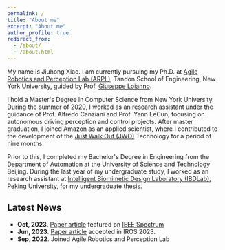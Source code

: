 ```yaml
---
permalink: /
title: "About me"
excerpt: "About me"
author_profile: true
redirect_from: 
  - /about/
  - /about.html
---
```

My name is Jiuhong Xiao. I am currently pursuing my Ph.D. at [Agile Robotics and Perception Lab (ARPL)](https://wp.nyu.edu/arpl/), Tandon School of Engineering, New York University, guided by Prof. [Giuseppe Loianno](https://engineering.nyu.edu/faculty/giuseppe-loianno). 

I hold a Master's Degree in Computer Science from New York University. During the summer of 2020, I worked as an research assistant under the guidance of Prof. Alfredo Canziani and Prof. Yann LeCun, focusing on autonomous driving perception and control projects. After master graduation, I joined Amazon as an applied scientist, where I contributed to the development of the [Just Walk Out (JWO)](https://www.justwalkout.com/) Technology for a period of nine months.

Prior to this, I completed my Bachelor's Degree in Engineering from the Department of Automation at the University of Science and Technology Beijing. During the last year of my undergraduate study, I worked as an research assistant at [Intelligent Biomimetic Design Laboratory (IBDLab)](http://en.ibdl.pku.edu.cn/), Peking University, for my undergraduate thesis.

## Latest News

<p class="aboutme">
<ul style="list-style-type:square">
  <li><b>Oct, 2023</b>. <a href="https://arxiv.org/abs/2310.04781">Paper article</a> featured on <a href="https://spectrum.ieee.org/video-friday-strandbeest-2">IEEE Spectrum</a></li>
  <li><b>Jun, 2023</b>. <a href="https://arxiv.org/abs/2306.02994">Paper article</a> accepted in IROS 2023.</li>
  <li><b>Sep, 2022</b>. Joined Agile Robotics and Perception Lab</li>  

</ul>
</p>

<script type="text/javascript" id="clustrmaps" src="//cdn.clustrmaps.com/map_v2.js?cl=ffffff&w=300&t=m&d=-MWEhEwXL18-z6a71He_v6wDa3SbINMR5BwKBAOMCJk"></script>